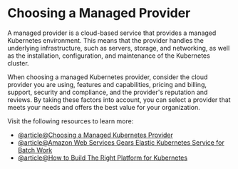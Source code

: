# Choosing a Managed Provider

A managed provider is a cloud-based service that provides a managed Kubernetes environment. This means that the provider handles the underlying infrastructure, such as servers, storage, and networking, as well as the installation, configuration, and maintenance of the Kubernetes cluster.

When choosing a managed Kubernetes provider, consider the cloud provider you are using, features and capabilities, pricing and billing, support, security and compliance, and the provider's reputation and reviews. By taking these factors into account, you can select a provider that meets your needs and offers the best value for your organization.

Visit the following resources to learn more:

- [@article@Choosing a Managed Kubernetes Provider](https://containerjournal.com/features/choosing-a-managed-kubernetes-provider/)
- [@article@Amazon Web Services Gears Elastic Kubernetes Service for Batch Work](https://thenewstack.io/amazon-web-services-gears-elastic-kubernetes-service-for-batch-jobs/)
- [@article@How to Build The Right Platform for Kubernetes](https://thenewstack.io/kubernetes/kubernetes-infrastructure-architecture/)